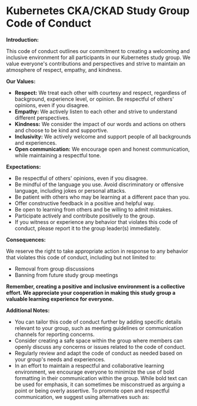 # Kubernetes CKA/CKAD Study Group Code of Conduct

**Introduction:**

This code of conduct outlines our commitment to creating a welcoming and inclusive environment for all participants in our Kubernetes study group. We value everyone's contributions and perspectives and strive to maintain an atmosphere of respect, empathy, and kindness.

**Our Values:**

* **Respect:** We treat each other with courtesy and respect, regardless of background, experience level, or opinion. Be respectful of others' opinions, even if you disagree.
* **Empathy:** We actively listen to each other and strive to understand different perspectives.
* **Kindness:** We consider the impact of our words and actions on others and choose to be kind and supportive.
* **Inclusivity:** We actively welcome and support people of all backgrounds and experiences.
* **Open communication:** We encourage open and honest communication, while maintaining a respectful tone.

**Expectations:**

* Be respectful of others' opinions, even if you disagree.
* Be mindful of the language you use. Avoid discriminatory or offensive language, including jokes or personal attacks.
* Be patient with others who may be learning at a different pace than you.
* Offer constructive feedback in a positive and helpful way.
* Be open to learning from others and be willing to admit mistakes.
* Participate actively and contribute positively to the group.
* If you witness or experience any behavior that violates this code of conduct, please report it to the group leader(s) immediately.

**Consequences:**

We reserve the right to take appropriate action in response to any behavior that violates this code of conduct, including but not limited to:

* Removal from group discussions
* Banning from future study group meetings

**Remember, creating a positive and inclusive environment is a collective effort. We appreciate your cooperation in making this study group a valuable learning experience for everyone.**

**Additional Notes:**

* You can tailor this code of conduct further by adding specific details relevant to your group, such as meeting guidelines or communication channels for reporting concerns.
* Consider creating a safe space within the group where members can openly discuss any concerns or issues related to the code of conduct.
* Regularly review and adapt the code of conduct as needed based on your group's needs and experiences.
* In an effort to maintain a respectful and collaborative learning environment, we encourage everyone to minimize the use of bold formatting in their communication within the group. While bold text can be used for emphasis, it can sometimes be misconstrued as arguing a point or being overly assertive. To promote open and respectful communication, we suggest using alternatives such as:
